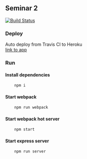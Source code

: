 ## Seminar 2

[![Build Status](https://travis-ci.org/vladpereskokov/BMSTU_Graphics.svg?branch=deploy)](https://travis-ci.org/vladpereskokov/BMSTU_Graphics)  

### Deploy
Auto deploy from Travis CI to Heroku  
[link to app](https://bmstu-graphics.herokuapp.com)

### Run
#### Install dependencies
```bash
    npm i
```

#### Start webpack
```bash
    npm run webpack
```

#### Start webpack hot server
```bash
    npm start
```

#### Start express server
```bash
    npm run server
```
